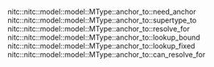 nitc::nitc::model::model::MType::anchor_to::need_anchor
nitc::nitc::model::model::MType::anchor_to::supertype_to
nitc::nitc::model::model::MType::anchor_to::resolve_for
nitc::nitc::model::model::MType::anchor_to::lookup_bound
nitc::nitc::model::model::MType::anchor_to::lookup_fixed
nitc::nitc::model::model::MType::anchor_to::can_resolve_for